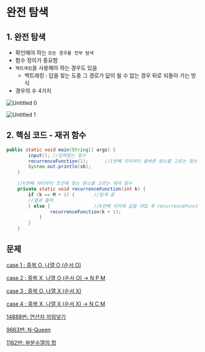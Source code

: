 # 완전 탐색
## 1. 완전 탐색

- 확인해야 하는 `모든 경우를 전부 탐색`
- 함수 정의가 중요함
- `백트래킹`을 사용해야 하는 경우도 있음
    - 백트래킹 : 답을 찾는 도중 그 경로가 닶이 될 수 없는 경우 뒤로 되돌아 가는 방식
- 경우의 수 4가지
    
![Untitled 0](https://user-images.githubusercontent.com/87421893/170045683-44458fd9-3c71-4831-a7b8-6e814e069c0b.png)

    
![Untitled 1](https://user-images.githubusercontent.com/87421893/170045733-1cabce08-88c3-4761-9dba-0ae2b23e45a0.png)

    

## 2. 핵심 코드 - 재귀 함수

```java
public static void main(String[] args) {
        input(); //입력받는 함수
        recurrenceFunction(1);      //1번째 자리부터 올바른 원소를 고르는 함수
        System.out.println(sb);
    }

    //k번째 자리부터 조건에 맞는 원소를 고르는 재귀 함수
    private static void recurrenceFunction(int k) {
        if (k == M + 1) {       //탐색 끝
        //결과 출력
        } else {                //k번째 자리에 값을 대입 후 recurrenceFunction(k + 1)
                recurrenceFunction(k + 1);
            }
        }
    }
```

## 문제

[case 1 : 중복 O, 나열 O (순서 O)](https://www.notion.so/case-1-O-O-O-f15877ac05b34b63984b2f43b36046ce)

[case 2 : 중복 X, 나열 O (순서 O) → N P M ](https://www.notion.so/case-2-X-O-O-N-P-M-5888a59cb4034b8ba241baf8554b9450)

[case 3 : 중복 O, 나열 X (순서 X)](https://www.notion.so/case-3-O-X-X-e88bcfdbaba745b28914bb4900e8140d)

[case 4 : 중복 X, 나열 X (순서 X) → N C M](https://www.notion.so/case-4-X-X-X-N-C-M-017552b12f3f456383acd376c72d6860)

[14888번: 연산자 끼워넣기](https://www.notion.so/14888-61f2c62ea01741f7b1e0654f5d47624f)

[9663번: N-Queen](https://www.notion.so/9663-N-Queen-e71bddce9bf74ad79b2ada29da4ffb50)

[1182번: 부분수열의 합](https://www.notion.so/1182-1149999929144cc89f433c54b1c6ed54)
